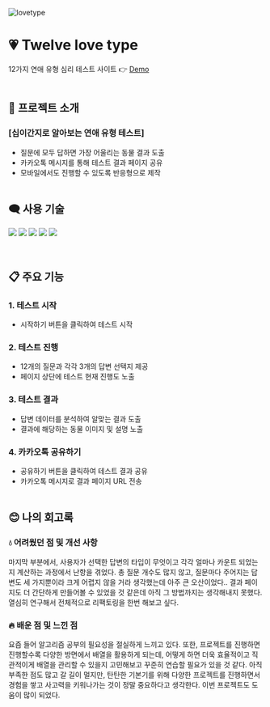 ![lovetype](https://user-images.githubusercontent.com/110226567/213995722-33844b26-07e0-4baa-be32-4e5fe0f44eb1.png)

# 💗 Twelve love type

12가지 연애 유형 심리 테스트 사이트 👉 [Demo](https://imjone.github.io/twelvelovetype/)
<br><br>

## 📢 프로젝트 소개

### [십이간지로 알아보는 연애 유형 테스트]

- 질문에 모두 답하면 가장 어울리는 동물 결과 도출
- 카카오톡 메시지를 통해 테스트 결과 페이지 공유
- 모바일에서도 진행할 수 있도록 반응형으로 제작
<br><br>

## 🗨️ 사용 기술

<p>
  <img src="https://img.shields.io/badge/HTML-E34F26?style=flat-square&logo=HTML5&logoColor=white"/>
  <img src="https://img.shields.io/badge/CSS-1572B6?style=flat-square&logo=CSS3&logoColor=white"/>
  <img src="https://img.shields.io/badge/JavaScript-f7df1e?style=flat-square&logo=JavaScript&logoColor=white"/>
  <img src="https://img.shields.io/badge/Bootstrap-7952B3?style=flat-square&logo=Bootstrap&logoColor=white"/>
  <img src="https://img.shields.io/badge/Kakao Share API-FFCD00?style=flat-square&logo=KakaoTalk&logoColor=black"/>
</p>
<br>

## 📋 주요 기능

### 1. 테스트 시작

- 시작하기  버튼을 클릭하여 테스트 시작

### 2. 테스트 진행

- 12개의 질문과 각각 3개의 답변 선택지 제공
- 페이지 상단에 테스트 현재 진행도 노출

### 3. 테스트 결과

- 답변 데이터를 분석하여 알맞는 결과 도출
- 결과에 해당하는 동물 이미지 및 설명 노출

### 4. 카카오톡 공유하기

- 공유하기 버튼을 클릭하여 테스트 결과 공유
- 카카오톡 메시지로 결과 페이지 URL 전송
<br><br>

## 😊 나의 회고록

### 💧 어려웠던 점 및 개선 사항

마지막 부분에서, 사용자가 선택한 답변의 타입이 무엇이고 각각 얼마나 카운트 되었는지 계산하는 과정에서 난항을 겪었다.
총 질문 개수도 많지 않고, 질문마다 주어지는 답변도 세 가지뿐이라 크게 어렵지 않을 거라 생각했는데 아주 큰 오산이었다..
결과 페이지도 더 간단하게 만들어볼 수 있었을 것 같은데 아직 그 방법까지는 생각해내지 못했다.
열심히 연구해서 전체적으로 리팩토링을 한번 해보고 싶다.

### 🔥 배운 점 및 느낀 점

요즘 들어 알고리즘 공부의 필요성을 절실하게 느끼고 있다.
또한, 프로젝트를 진행하면 진행할수록 다양한 방면에서 배열을 활용하게 되는데,
어떻게 하면 더욱 효율적이고 직관적이게 배열을 관리할 수 있을지 고민해보고 꾸준히 연습할 필요가 있을 것 같다.
아직 부족한 점도 많고 갈 길이 멀지만, 탄탄한 기본기를 위해 다양한 프로젝트를 진행하면서 경험을 쌓고
사고력을 키워나가는 것이 정말 중요하다고 생각한다.
이번 프로젝트도 도움이 많이 되었다.
